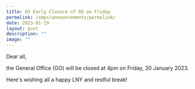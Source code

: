 ```yaml
---
title: 03 Early Closure of GO on Friday
permalink: /xmps/announcements/permalink/
date: 2023-01-19
layout: post
description: ""
image: ""
---
```

Dear all,

the General Office (GO) will be closed at 4pm on Friday, 20 January 2023. 

Here's wishing all a happy LNY and restful break!